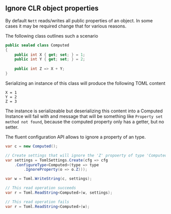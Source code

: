 ## Ignore CLR object properties

By default `Nett` reads/writes all public properties of an object. In some cases
it may be required change that for various reasons.

The following class outlines such a scenario

```csharp
public sealed class Computed
{
    public int X { get; set; } = 1;
    public int Y { get; set; } = 2;
    
    public int Z => X + Y;
}
```

Serializing an instance of this class will produce the following TOML content

```
X = 1
Y = 2
Z = 3
```

The instance is serializeable but deserializing this content into a Computed Instance will
fail with and message that will be something like `Property set method not found`, because
the computed property only has a getter, but no setter.

The fluent configuration API allows to ignore a property of an type.

```csharp
var c = new Computed();

// Create settings that will ignore the 'Z' propoerty of type 'Computed'
var settings = TomlSettings.Create(cfg => cfg
    .ConfigureType<Computed>(type => type
        .IgnoreProperty(o => o.Z)));

var w = Toml.WriteString(c, settings);

// This read operation succeeds
var r = Toml.ReadString<Computed>(w, settings);

// This read operation fails
var r = Toml.ReadString<Computed>(w);
```